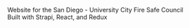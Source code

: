 Website for the San Diego - University City Fire Safe Council
<br />
Built with Strapi, React, and Redux
